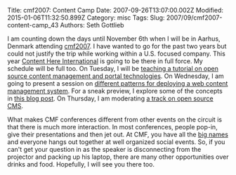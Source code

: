 Title: cmf2007: Content Camp
Date: 2007-09-26T13:07:00.002Z
Modified: 2015-01-06T11:32:50.899Z
Category: misc
Tags: 
Slug: 2007/09/cmf2007-content-camp_43
Authors: Seth Gottlieb

I am counting down the days until November 6th when I will be in Aarhus, Denmark attending [cmf2007](http://www.cmf2007.dk/).  I have wanted to go for the past two years but could not justify the trip while working within a U.S. focused company.  This year [Content Here International](http://www.contenthere.net) is going to be there in full force.   My schedule will be full too.  On Tuesday, I will be [teaching a tutorial on open source content management and portal technologies](http://cmf2007.dk/tutorial/12).   On Wednesday, I am going to present a session on [ different patterns for deploying a web content management system](http://cmf2007.dk/development).  For a sneak preview, I explore some of the concepts in [this blog post](http://contenthere.blogspot.com/2007/06/cms-deployment-patterns.html).  On Thursday, I am moderating [a track on open source CMS](http://cmf2007.dk/open_source).    
  
What makes CMF conferences different from other events on the circuit is that there is much more interaction.  In most conferences, people pop-in, give their presentations and then jet out.  At CMF, you have all the [big names](http://cmf2007.dk/speakers/) and everyone hangs out together at well organized social events.  So, if you can't get your question in as the speaker is disconnecting from the projector and packing up his laptop, there are many other opportunities over drinks and food.   Hopefully, I will see you there too.
